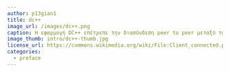 ```yaml
---
author: p13gian1
title: dc++
image_url: /images/dc++.png
caption: Η εφαρμογή DC++ επέτρεπε την διασύνδεση peer to peer μεταξύ των χρηστών, δημιουργώντας μια διεπαφή που έδινε την δυνατότητα για διαμοιρασμό αρχείων.
image_thumb: intro/dc++-thumb.jpg
license_url: https://commons.wikimedia.org/wiki/File:Client_connected.png
categories:
  - preface
---
```

